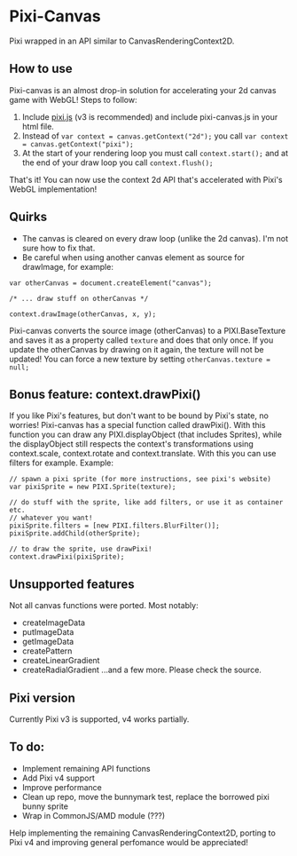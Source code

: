 # Pixi-Canvas

Pixi wrapped in an API similar to CanvasRenderingContext2D.

## How to use

Pixi-canvas is an almost drop-in solution for accelerating your 2d canvas game with WebGL! Steps to follow:

1. Include [pixi.js](https://github.com/pixijs/pixi.js/tree/master/bin) (v3 is recommended) and include pixi-canvas.js in your html file.
2. Instead of ```var context = canvas.getContext("2d");``` you call ```var context = canvas.getContext("pixi");```
3. At the start of your rendering loop you must call ```context.start();``` and at the end of your draw loop you call ```context.flush();```

That's it! You can now use the context 2d API that's accelerated with Pixi's WebGL implementation!

## Quirks

* The canvas is cleared on every draw loop (unlike the 2d canvas). I'm not sure how to fix that.
* Be careful when using another canvas element as source for drawImage, for example: 


```
var otherCanvas = document.createElement("canvas");

/* ... draw stuff on otherCanvas */

context.drawImage(otherCanvas, x, y);
```

Pixi-canvas converts the source image (otherCanvas) to a PIXI.BaseTexture and saves it as a property called ```texture``` and does that only once. If you update the otherCanvas by drawing on it again, the texture will not be updated! You can force a new texture by setting ```otherCanvas.texture = null;```

## Bonus feature: context.drawPixi()

If you like Pixi's features, but don't want to be bound by Pixi's state, no worries! Pixi-canvas has a special function called drawPixi(). With this function you can draw any PIXI.displayObject (that includes Sprites), while the displayObject still respects the context's transformations using context.scale, context.rotate and context.translate. With this you can use filters for example. Example:

```
// spawn a pixi sprite (for more instructions, see pixi's website)
var pixiSprite = new PIXI.Sprite(texture);

// do stuff with the sprite, like add filters, or use it as container etc.
// whatever you want!
pixiSprite.filters = [new PIXI.filters.BlurFilter()];
pixiSprite.addChild(otherSprite);

// to draw the sprite, use drawPixi!
context.drawPixi(pixiSprite);

```

## Unsupported features

Not all canvas functions were ported. Most notably:
* createImageData
* putImageData
* getImageData
* createPattern
* createLinearGradient
* createRadialGradient
...and a few more. Please check the source.

## Pixi version

Currently Pixi v3 is supported, v4 works partially.

## To do:

* Implement remaining API functions
* Add Pixi v4 support
* Improve performance
* Clean up repo, move the bunnymark test, replace the borrowed pixi bunny sprite
* Wrap in CommonJS/AMD module (???)


Help implementing the remaining CanvasRenderingContext2D, porting to Pixi v4 and improving general perfomance would be appreciated!